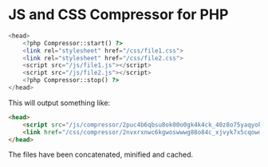 # JS and CSS Compressor for PHP

```php
<head>
    <?php Compressor::start() ?>
    <link rel="stylesheet" href="/css/file1.css">
    <link rel="stylesheet" href="/css/file2.css">
    <script src="/js/file1.js"></script>
    <script src="/js/file2.js"></script>
    <?php Compressor::stop() ?>
</head>
```

This will output something like:

```html
<head>
    <script src="/js/compressor/2puc4b6qbsu8ok00o0gk4k4ck_40z8o75yaqyokc44sgwkosgow.js"></script>
    <link href="/css/compressor/2nvxrxnwc6kgwoswwwg88o84c_xjvyk7x5cqowo48ckgs44g8g.css" rel="stylesheet">
</head>
```

The files have been concatenated, minified and cached.
